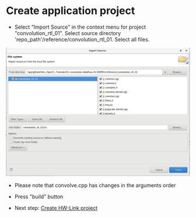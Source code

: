 # Create application project

* Select "Import Source" in the context menu for project "convolution_rtl_01". Select source  directory 'repo_path'/reference/convolution_rtl_01. Select all files.

![host_import](./host_import.png)

* Please note that convolve.cpp has changes in the arguments order
* Press "build" button


* Next step: [Create HW-Link project](./create_hw_link.md) 